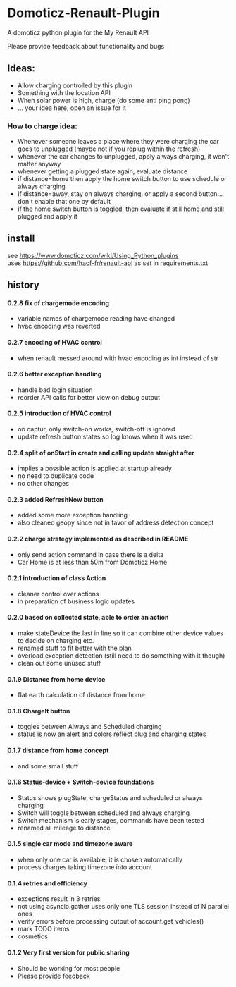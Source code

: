 # Domoticz-Renault-Plugin

A domoticz python plugin for the My Renault API

Please provide feedback about functionality and bugs

## Ideas:

- Allow charging controlled by this plugin
- Something with the location API
- When solar power is high, charge (do some anti ping pong)
- ... your idea here, open an issue for it

### How to charge idea:
- Whenever someone leaves a place where they were charging the car goes to unplugged (maybe not if you replug within the refresh)
- whenever the car changes to unplugged, apply always charging, it won't matter anyway
- whenever getting a plugged state again, evaluate distance
- if distance=home then apply the home switch button to use schedule or always charging
- if distance=away, stay on always charging. or apply a second button... don't enable that one by default
- if the home switch button is toggled, then evaluate if still home and still plugged and apply it

## install
see https://www.domoticz.com/wiki/Using_Python_plugins  
uses https://github.com/hacf-fr/renault-api as set in requirements.txt 

## history

#### 0.2.8 fix of chargemode encoding
- variable names of chargemode reading have changed
- hvac encoding was reverted

#### 0.2.7 encoding of HVAC control
- when renault messed around with hvac encoding as int instead of str

#### 0.2.6 better exception handling
- handle bad login situation
- reorder API calls for better view on debug output

#### 0.2.5 introduction of HVAC control
- on captur, only switch-on works, switch-off is ignored
- update refresh button states so log knows when it was used

#### 0.2.4 split of onStart in create and calling update straight after
- implies a possible action is applied at startup already
- no need to duplicate code
- no other changes

#### 0.2.3 added RefreshNow button
- added some more exception handling
- also cleaned geopy since not in favor of address detection concept

#### 0.2.2 charge strategy implemented as described in README
- only send action command in case there is a delta
- Car Home is at less than 50m from Domoticz Home

#### 0.2.1 introduction of class Action
- cleaner control over actions
- in preparation of business logic updates

#### 0.2.0 based on collected state, able to order an action
- make stateDevice the last in line so it can combine other device values to decide on charging etc.
- renamed stuff to fit better with the plan
- overload exception detection (still need to do something with it though)
- clean out some unused stuff

#### 0.1.9 Distance from home device
- flat earth calculation of distance from home

#### 0.1.8 ChargeIt button
- toggles between Always and Scheduled charging
- status is now an alert and colors reflect plug and charging states

#### 0.1.7 distance from home concept
- and some small stuff

#### 0.1.6 Status-device + Switch-device foundations
- Status shows plugState, chargeStatus and scheduled or always charging
- Switch will toggle between scheduled and always charging
- Switch mechanism is early stages, commands have been tested
- renamed all mileage to distance

#### 0.1.5 single car mode and timezone aware
- when only one car is available, it is chosen automatically
- process charges taking timezone into account

#### 0.1.4 retries and efficiency
- exceptions result in 3 retries
- not using asyncio.gather uses only one TLS session instead of N parallel ones
- verify errors before processing output of account.get_vehicles()
- mark TODO items
- cosmetics

#### 0.1.2 Very first version for public sharing
- Should be working for most people
- Please provide feedback
